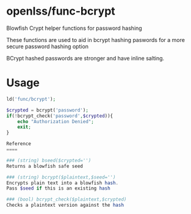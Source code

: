 openlss/func-bcrypt
===========

Blowfish Crypt helper functions for password hashing

These functions are used to aid in bcrypt hashing paswords for a more secure password hashing option

BCrypt hashed passwords are stronger and have inline salting.


Usage
====
```php
ld('func/bcrypt');

$crypted = bcrypt('password');
if(!bcrypt_check('password',$crypted)){
	echo "Authorization Denied";
	exit;
}

Reference
====

### (string) bseed($crypted='')
Returns a blowfish safe seed

### (string) bcrypt($plaintext,$seed='')
Encrypts plain text into a blowfish hash.
Pass $seed if this is an existing hash

### (bool) bcrypt_check($plaintext,$crypted)
Checks a plaintext version against the hash

